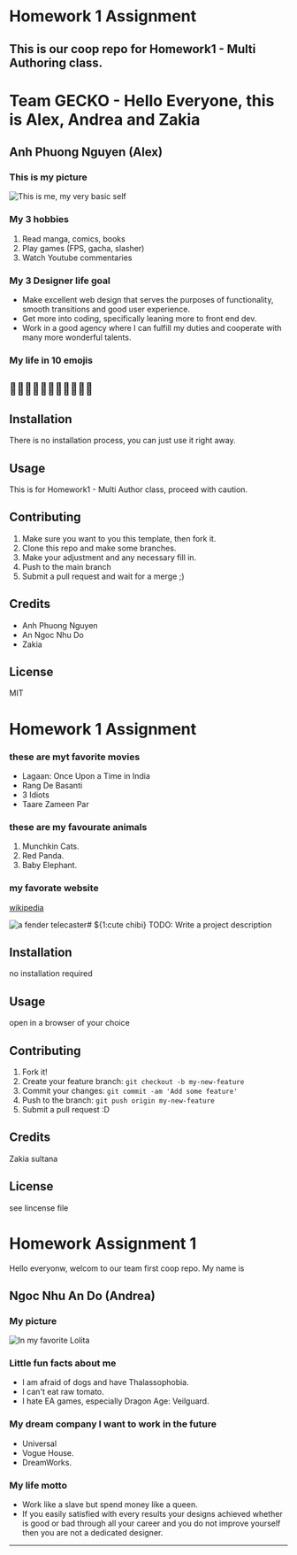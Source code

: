 # Homework 1 Assignment
This is our coop repo for Homework1 -  Multi Authoring class. 
---
# Team GECKO - Hello Everyone, this is Alex, Andrea and Zakia
## Anh Phuong Nguyen (Alex)
### This is my picture
![This is me, my very basic self](images/IMG_0688.JPG) 
### My 3 hobbies
1. Read manga, comics, books
2. Play games (FPS, gacha, slasher)
3. Watch Youtube commentaries
### My 3 Designer life goal
* Make excellent web design that serves the purposes of functionality, smooth transitions and good user experience.
* Get more into coding, specifically leaning more to front end dev.
* Work in a good agency where I can fulfill my duties and cooperate with many more wonderful talents.
### My life in 10 emojis
👸🥰👾🐍🦎💃🤦‍♀️🤟🤤🥺
---


<!-- This is the last part, do not write anything below this line-->
## Installation
There is no installation process, you can just use it right away.
## Usage
This is for Homework1 - Multi Author class, proceed with caution.
## Contributing
1. Make sure you want to you this template, then fork it.
2. Clone this repo and make some branches.
3. Make your adjustment and any necessary fill in.
4. Push to the main branch
5. Submit a pull request and wait for a merge ;)
## Credits
- Anh Phuong Nguyen
- An Ngoc Nhu Do
- Zakia
## License
MIT

# Homework 1 Assignment

### these are myt favorite movies
- Lagaan: Once Upon a Time in India
- Rang De Basanti
- 3 Idiots
- Taare Zameen Par

### these are my favourate animals
1. Munchkin Cats.
2. Red Panda.
3. Baby Elephant.

### my favorate website
[wikipedia](https://en.wikipedia.org/wiki/List_of_most-visited_websites)

![a fender telecaster](images/chibi.jpg)# ${1:cute chibi}
TODO: Write a project description
## Installation
no installation required
## Usage
open in a browser of your choice
## Contributing
1. Fork it!
2. Create your feature branch: `git checkout -b my-new-feature`
3. Commit your changes: `git commit -am 'Add some feature'`
4. Push to the branch: `git push origin my-new-feature`
5. Submit a pull request :D
## Credits
Zakia sultana
## License
see lincense file

# Homework Assignment 1
Hello everyonw, welcom to our team first coop repo. My name is
## Ngoc Nhu An Do (Andrea)
### My picture
![In my favorite Lolita](images/1201.JPG) 
### Little fun facts about me
* I am afraid of dogs and have Thalassophobia.
* I can't eat raw tomato.
* I hate EA games, especially Dragon Age: Veilguard.
### My dream company I want to work in the future
* Universal
* Vogue House.
* DreamWorks.
### My life motto
* Work like a slave but spend money like a queen.
* If you easily satisfied with every results your designs achieved whether is good or bad through all your career and you do not improve yourself then you are not a dedicated designer.
--- 